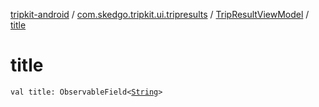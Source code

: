 [tripkit-android](../../index.md) / [com.skedgo.tripkit.ui.tripresults](../index.md) / [TripResultViewModel](index.md) / [title](./title.md)

# title

`val title: ObservableField<`[`String`](https://kotlinlang.org/api/latest/jvm/stdlib/kotlin/-string/index.html)`>`